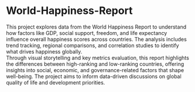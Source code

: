 # World-Happiness-Report
This project explores data from the World Happiness Report to understand how factors like GDP, social support, freedom, and life expectancy influence overall happiness scores across countries. The analysis includes trend tracking, regional comparisons, and correlation studies to identify what drives happiness globally.  
Through visual storytelling and key metrics evaluation, this report highlights the differences between high-ranking and low-ranking countries, offering insights into social, economic, and governance-related factors that shape well-being. The project aims to inform data-driven discussions on global quality of life and development priorities.
